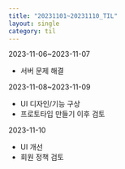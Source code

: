 ```yaml
---
title: "20231101~20231110_TIL"
layout: single
category: til
---
```



2023-11-06~2023-11-07
- 서버 문제 해결

2023-11-08~2023-11-09
- UI 디자인/기능 구상
- 프로토타입 만들기 이후 검토

2023-11-10
- UI 개선
- 회원 정책 검토